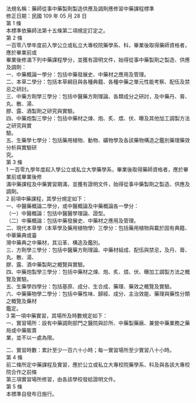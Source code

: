 法規名稱：藥師從事中藥製劑製造供應及調劑應修習中藥課程標準  
修正日期：民國 109 年 05 月 28 日  
第 1 條  
本標準依藥師法第十五條第二項規定訂定之。  
第 2 條  
一百零八學年度前入學公立或私立大專校院藥學系、科，畢業後取得藥師資格者，應於畢業前或  
畢業後修滿下列中藥課程學分，並獲有證明文件，始得從事中藥製劑之製造、供應及調劑：  
一、中藥概論一學分：包括中藥發展史、中藥材之應用及管理。  
二、本草二學分：包括本草綱目與各種典籍、各種中藥之單元性能考察、配伍及禁忌之研討。  
三、中藥方劑學三學分：包括中醫藥方劑理論、各類成分之研討，及中藥丹、膏、丸、散、湯、  
膠、露、酒製劑之研究與實驗。  
四、中藥炮製三學分：包括中藥材之煉、炮、炙、煨、伏、曝及其他加工調製方法之研究與實  
驗。  
五、生藥學七學分：包括藥用植物、動物、礦物學及各該藥物構造之鑑別藥理藥效分析與實驗研  
究。  
第 3 條  
1 一百零九學年度起入學公立或私立大學藥學系，畢業後取得藥師資格者，應於畢業前或畢業後修  
滿中藥課程及中藥實習期滿，並獲有證明文件，始得從事中藥製劑之製造、供應及調劑。  
2 前項中藥課程，其學分規定如下：  
一、中醫藥概論二學分，或中醫概論及中藥概論各一學分：  
（一）中醫概論：包括中醫醫學理論、證型。  
（二）中藥概論：包括中藥發展史、中藥材之應用及管理。  
二、現代本草學（本草學及藥用植物學）三學分：包括藥用植物與載於固有典籍、中華藥典或臺  
灣中藥典之中藥材，其沿革、構造及鑑別。  
三、方劑學三學分：包括中醫藥方劑理論、中藥材組成、配伍與禁忌，及丹、膏、丸、散、湯、  
膠、露、酒中藥製劑之概覽與實驗。  
四、中藥炮製學三學分：包括中藥材之煉、炮、炙、煨、伏、曝加工調製方法之概覽及實驗。  
五、生藥學四學分：包括基原、成分、生合成、藥理、藥效之概覽及實驗。  
六、中藥藥物學二學分：包括中藥性味、歸經、成分、主治效能、藥理與藥性分類之概覽及藥材  
鑑定。  
3 第一項中藥實習，其場所及時數規定如下：  
一、實習場所：設有中藥調劑部門之醫院與診所、中藥製藥廠、兼營中藥業務之藥局或中藥販賣  
業，並不以一處為限。  


二、實習時數：累計至少一百六十小時；每一實習場所至少實習八十小時。  
第 4 條  
前二條所定中藥課程及實習，應於公立或私立大專校院藥學系、科及與各該大專校院合作之前條  
第三項實習場所修習，由各該學校發給證明文件。  
第 5 條  
本標準自發布日施行。  


